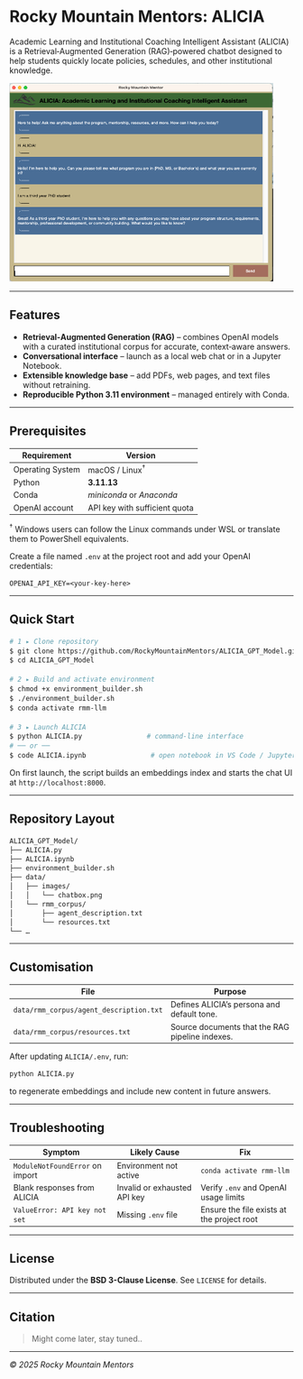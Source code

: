 # Rocky Mountain Mentors: **ALICIA**

Academic Learning and Institutional Coaching Intelligent Assistant (ALICIA) is a Retrieval‑Augmented Generation (RAG)‑powered chatbot designed to help students quickly locate policies, schedules, and other institutional knowledge.

![ALICIA chat box](data/images/chatbox.png)

---

## Features

* **Retrieval‑Augmented Generation (RAG)** – combines OpenAI models with a curated institutional corpus for accurate, context‑aware answers.
* **Conversational interface** – launch as a local web chat or in a Jupyter Notebook.
* **Extensible knowledge base** – add PDFs, web pages, and text files without retraining.
* **Reproducible Python 3.11 environment** – managed entirely with Conda.

---

## Prerequisites

| Requirement      | Version                       |
| ---------------- | ----------------------------- |
| Operating System | macOS / Linux<sup>†</sup>     |
| Python           | **3.11.13**                   |
| Conda            | *miniconda* or *Anaconda*     |
| OpenAI account   | API key with sufficient quota |

<sup>†</sup> Windows users can follow the Linux commands under WSL or translate them to PowerShell equivalents.

Create a file named `.env` at the project root and add your OpenAI credentials:

```env
OPENAI_API_KEY=<your‑key‑here>
```

---

## Quick Start

```bash
# 1 ▸ Clone repository
$ git clone https://github.com/RockyMountainMentors/ALICIA_GPT_Model.git
$ cd ALICIA_GPT_Model

# 2 ▸ Build and activate environment
$ chmod +x environment_builder.sh
$ ./environment_builder.sh
$ conda activate rmm-llm

# 3 ▸ Launch ALICIA
$ python ALICIA.py                # command‑line interface
# ── or ──
$ code ALICIA.ipynb                # open notebook in VS Code / Jupyter
```

On first launch, the script builds an embeddings index and starts the chat UI at `http://localhost:8000`.

---

## Repository Layout

```
ALICIA_GPT_Model/
├── ALICIA.py
├── ALICIA.ipynb
├── environment_builder.sh
├── data/
│   ├── images/
│   │   └── chatbox.png
│   └── rmm_corpus/
│       ├── agent_description.txt
│       └── resources.txt
└── …
```

---

## Customisation

| File                                    | Purpose                                         |
| --------------------------------------- | ----------------------------------------------- |
| `data/rmm_corpus/agent_description.txt` | Defines ALICIA’s persona and default tone.      |
| `data/rmm_corpus/resources.txt`         | Source documents that the RAG pipeline indexes. |

After updating `ALICIA/.env`, run:

```bash
python ALICIA.py
```

to regenerate embeddings and include new content in future answers.

---

## Troubleshooting

| Symptom                         | Likely Cause                 | Fix                                        |
| ------------------------------- | ---------------------------- | ------------------------------------------ |
| `ModuleNotFoundError` on import | Environment not active       | `conda activate rmm-llm`                   |
| Blank responses from ALICIA     | Invalid or exhausted API key | Verify `.env` and OpenAI usage limits      |
| `ValueError: API key not set`   | Missing `.env` file          | Ensure the file exists at the project root |

---

## License

Distributed under the **BSD 3-Clause License**. See `LICENSE` for details.

---

## Citation

> Might come later, stay tuned..

---

*© 2025 Rocky Mountain Mentors*
